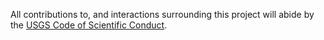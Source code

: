 All contributions to, and interactions surrounding this project will abide by the [USGS Code of Scientific 
Conduct](https://www.usgs.gov/office-of-science-quality-and-integrity/fundamental-science-practices).
